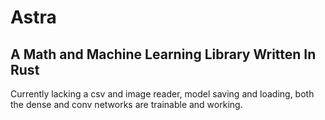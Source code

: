 # Astra
## A Math and Machine Learning Library Written In Rust
Currently lacking a csv and image reader, model saving and loading, both the dense and conv networks are trainable and working.
